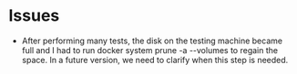 # Issues

- After performing many tests, the disk on the testing machine became full and I had to run docker system prune -a --volumes to regain the space. In a future version, we need to clarify when this step is needed.